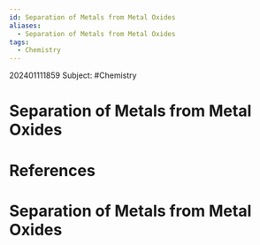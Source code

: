 ```yaml
---
id: Separation of Metals from Metal Oxides
aliases:
  - Separation of Metals from Metal Oxides
tags:
  - Chemistry
---
```


202401111859
Subject: #Chemistry



# Separation of Metals from Metal Oxides




# **References**
# Separation of Metals from Metal Oxides
